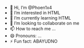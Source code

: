 - 👋 Hi, I’m @Phoen1x4
- 👀 I’m interested in HTML
- 🌱 I’m currently learning HTML
- 💞️ I’m looking to collaborate on me
- 📫 How to reach me ...
- 😄 Pronouns: ...
- ⚡ Fun fact: ABAYUDNO

<!---
Phoen1x4/Phoen1x4 is a ✨ special ✨ repository because its `README.md` (this file) appears on your GitHub profile.
You can click the Preview link to take a look at your changes.
--->
